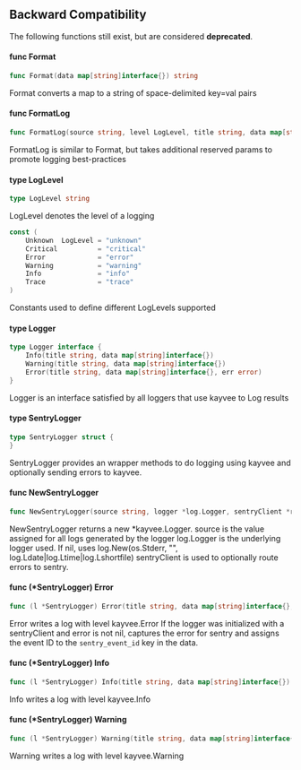 ## Backward Compatibility

The following functions still exist, but are considered **deprecated**.

#### func  Format

```go
func Format(data map[string]interface{}) string
```
Format converts a map to a string of space-delimited key=val pairs

#### func  FormatLog

```go
func FormatLog(source string, level LogLevel, title string, data map[string]interface{}) string
```
FormatLog is similar to Format, but takes additional reserved params to promote
logging best-practices

#### type LogLevel

```go
type LogLevel string
```

LogLevel denotes the level of a logging

```go
const (
	Unknown  LogLevel = "unknown"
	Critical          = "critical"
	Error             = "error"
	Warning           = "warning"
	Info              = "info"
	Trace             = "trace"
)
```
Constants used to define different LogLevels supported

#### type Logger

```go
type Logger interface {
	Info(title string, data map[string]interface{})
	Warning(title string, data map[string]interface{})
	Error(title string, data map[string]interface{}, err error)
}
```

Logger is an interface satisfied by all loggers that use kayvee to Log results

#### type SentryLogger

```go
type SentryLogger struct {
}
```

SentryLogger provides an wrapper methods to do logging using kayvee and
optionally sending errors to kayvee.

#### func  NewSentryLogger

```go
func NewSentryLogger(source string, logger *log.Logger, sentryClient *raven.Client) *SentryLogger
```
NewSentryLogger returns a new *kayvee.Logger. source is the value assigned for
all logs generated by the logger log.Logger is the underlying logger used. If
nil, uses log.New(os.Stderr, "", log.Ldate|log.Ltime|log.Lshortfile)
sentryClient is used to optionally route errors to sentry.

#### func (*SentryLogger) Error

```go
func (l *SentryLogger) Error(title string, data map[string]interface{}, err error)
```
Error writes a log with level kayvee.Error If the logger was initialized with a
sentryClient and error is not nil, captures the error for sentry and assigns the
event ID to the `sentry_event_id` key in the data.

#### func (*SentryLogger) Info

```go
func (l *SentryLogger) Info(title string, data map[string]interface{})
```
Info writes a log with level kayvee.Info

#### func (*SentryLogger) Warning

```go
func (l *SentryLogger) Warning(title string, data map[string]interface{})
```
Warning writes a log with level kayvee.Warning
